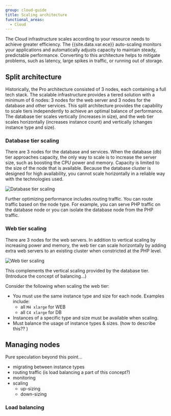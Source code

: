 ```yaml
---
group: cloud-guide
title: Scaling architecture
functional_areas:
  - Cloud
---
```


The Cloud infrastructure scales according to your resource needs to achieve greater efficiency. The {{site.data.var.ece}} auto-scaling monitors your applications and automatically adjusts capacity to maintain steady, predictable performance. Converting to this architecture helps to mitigate problems, such as latency, large spikes in traffic, or running out of storage.

## Split architecture

Historically, the Pro architecture consisted of 3 nodes, each containing a full tech stack. The scalable infrastructure provides a tiered solution with a minimum of 6 nodes: 3 nodes for the web server and 3 nodes for the database and other services. This split architecture provides the capability to scale tiers independently to achieve an optimal balance of performance. The database tier scales vertically (increases in size), and the web tier scales horizontally (increases instance count) and vertically (changes instance type and size).

### Database tier scaling

There are 3 nodes for the database and services. When the database (db) tier approaches capacity, the only way to scale is to increase the server size, such as boosting the CPU power and memory. Capacity is limited to the size of the node that is available. Because the database cluster is designed for high availability, you cannot scale horizontally in a reliable way with the technologies used.

![Database tier scaling]

Further optimizing performance includes routing traffic. You can route traffic based on the node type. For example, you can serve PHP traffic on the database node or you can isolate the database node from the PHP traffic.

### Web tier scaling

There are 3 nodes for the web servers. In addition to vertical scaling by increasing power and memory, the web tier can scale horizontally by adding extra web servers to an existing cluster when constricted at the PHP level.

![Web tier scaling]

This complements the vertical scaling provided by the database tier. (Introduce the concept of balancing...)

Consider the following when scaling the web tier:

-  You must use the same instance type and size for each node. Examples include:
    -  all `M4 xlarge` for WEB
    -  all `C4 xlarge` for DB
-  Instances of a specific type and size must be available when scaling.
-  Must balance the usage of instance types & sizes. (how to describe this?? )

## Managing nodes

Pure speculation beyond this point...

-  migrating between instance types
-  routing traffic (is load balancing a part of this concept?)
-  monitoring
-  scaling
    - up-sizing
    - down-sizing

### Load balancing



[Database tier scaling]: {{site.baseurl}}/common/images/cloud/scaling-db.png
[Web tier scaling]: {{site.baseurl}}/common/images/cloud/scaling-web.png